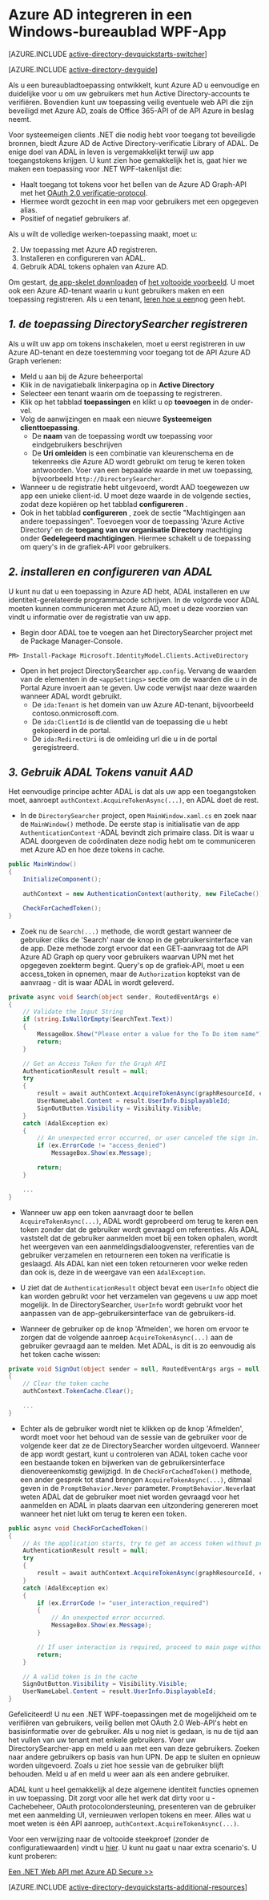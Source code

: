 <properties
    pageTitle="Azure AD .NET aan de slag | Microsoft Azure"
    description="Het maken van een Windows-bureaublad .NET-toepassing die wordt geïntegreerd met Azure AD voor het aanmelden en Azure AD-oproepen beveiligde API's OAuth gebruiken."
    services="active-directory"
    documentationCenter=".net"
    authors="dstrockis"
    manager="mbaldwin"
    editor=""/>

<tags
    ms.service="active-directory"
    ms.workload="identity"
    ms.tgt_pltfrm="na"
    ms.devlang="dotnet"
    ms.topic="article"
    ms.date="09/16/2016"
    ms.author="dastrock"/>


# <a name="integrate-azure-ad-into-a-windows-desktop-wpf-app"></a>Azure AD integreren in een Windows-bureaublad WPF-App

[AZURE.INCLUDE [active-directory-devquickstarts-switcher](../../includes/active-directory-devquickstarts-switcher.md)]

[AZURE.INCLUDE [active-directory-devguide](../../includes/active-directory-devguide.md)]

Als u een bureaubladtoepassing ontwikkelt, kunt Azure AD u eenvoudige en duidelijke voor u om uw gebruikers met hun Active Directory-accounts te verifiëren.  Bovendien kunt uw toepassing veilig eventuele web API die zijn beveiligd met Azure AD, zoals de Office 365-API of de API Azure in beslag neemt.

Voor systeemeigen clients .NET die nodig hebt voor toegang tot beveiligde bronnen, biedt Azure AD de Active Directory-verificatie Library of ADAL.  De enige doel van ADAL in leven is vergemakkelijkt terwijl uw app toegangstokens krijgen.  U kunt zien hoe gemakkelijk het is, gaat hier we maken een toepassing voor .NET WPF-takenlijst die:

-   Haalt toegang tot tokens voor het bellen van de Azure AD Graph-API met het [OAuth 2.0 verificatie-protocol](https://msdn.microsoft.com/library/azure/dn645545.aspx).
-   Hiermee wordt gezocht in een map voor gebruikers met een opgegeven alias.
-   Positief of negatief gebruikers af.

Als u wilt de volledige werken-toepassing maakt, moet u:

2. Uw toepassing met Azure AD registreren.
3. Installeren en configureren van ADAL.
5. Gebruik ADAL tokens ophalen van Azure AD.

Om gestart, [de app-skelet downloaden](https://github.com/AzureADQuickStarts/NativeClient-DotNet/archive/skeleton.zip) of [het voltooide voorbeeld](https://github.com/AzureADQuickStarts/NativeClient-DotNet/archive/complete.zip).  U moet ook een Azure AD-tenant waarin u kunt gebruikers maken en een toepassing registreren.  Als u een tenant, [leren hoe u een](active-directory-howto-tenant.md)nog geen hebt.

## <a name="1-register-the-directorysearcher-application"></a>*1. de toepassing DirectorySearcher registreren*
Als u wilt uw app om tokens inschakelen, moet u eerst registreren in uw Azure AD-tenant en deze toestemming voor toegang tot de API Azure AD Graph verlenen:

-   Meld u aan bij de Azure beheerportal
-   Klik in de navigatiebalk linkerpagina op in **Active Directory**
-   Selecteer een tenant waarin om de toepassing te registreren.
-   Klik op het tabblad **toepassingen** en klikt u op **toevoegen** in de onder-vel.
-   Volg de aanwijzingen en maak een nieuwe **Systeemeigen clienttoepassing**.
    -   De **naam** van de toepassing wordt uw toepassing voor eindgebruikers beschrijven
    -   De **Uri omleiden** is een combinatie van kleurenschema en de tekenreeks die Azure AD wordt gebruikt om terug te keren token antwoorden.  Voer van een bepaalde waarde in met uw toepassing, bijvoorbeeld `http://DirectorySearcher`.
-   Wanneer u de registratie hebt uitgevoerd, wordt AAD toegewezen uw app een unieke client-id.  U moet deze waarde in de volgende secties, zodat deze kopiëren op het tabblad **configureren** .
- Ook in het tabblad **configureren** , zoek de sectie "Machtigingen aan andere toepassingen".  Toevoegen voor de toepassing 'Azure Active Directory' en de **toegang van uw organisatie Directory** machtiging onder **Gedelegeerd machtigingen**.  Hiermee schakelt u de toepassing om query's in de grafiek-API voor gebruikers.

## <a name="2-install--configure-adal"></a>*2. installeren en configureren van ADAL*
U kunt nu dat u een toepassing in Azure AD hebt, ADAL installeren en uw identiteit-gerelateerde programmacode schrijven.  In de volgorde voor ADAL moeten kunnen communiceren met Azure AD, moet u deze voorzien van vindt u informatie over de registratie van uw app.
-   Begin door ADAL toe te voegen aan het DirectorySearcher project met de Package Manager-Console.

```
PM> Install-Package Microsoft.IdentityModel.Clients.ActiveDirectory
```

-   Open in het project DirectorySearcher `app.config`.  Vervang de waarden van de elementen in de `<appSettings>` sectie om de waarden die u in de Portal Azure invoert aan te geven.  Uw code verwijst naar deze waarden wanneer ADAL wordt gebruikt.
    -   De `ida:Tenant` is het domein van uw Azure AD-tenant, bijvoorbeeld contoso.onmicrosoft.com.
    -   De `ida:ClientId` is de clientId van de toepassing die u hebt gekopieerd in de portal.
    -   De `ida:RedirectUri` is de omleiding url die u in de portal geregistreerd.

## <a name="3--use-adal-to-get-tokens-from-aad"></a>*3. Gebruik ADAL Tokens vanuit AAD*
Het eenvoudige principe achter ADAL is dat als uw app een toegangstoken moet, aanroept `authContext.AcquireTokenAsync(...)`, en ADAL doet de rest.  

-   In de `DirectorySearcher` project, open `MainWindow.xaml.cs` en zoek naar de `MainWindow()` methode.  De eerste stap is initialisatie van de app `AuthenticationContext` -ADAL bevindt zich primaire class.  Dit is waar u ADAL doorgeven de coördinaten deze nodig hebt om te communiceren met Azure AD en hoe deze tokens in cache.

```C#
public MainWindow()
{
    InitializeComponent();

    authContext = new AuthenticationContext(authority, new FileCache());

    CheckForCachedToken();
}
```

- Zoek nu de `Search(...)` methode, die wordt gestart wanneer de gebruiker cliks de 'Search' naar de knop in de gebruikersinterface van de app.  Deze methode zorgt ervoor dat een GET-aanvraag tot de API Azure AD Graph op query voor gebruikers waarvan UPN met het opgegeven zoekterm begint.  Query's op de grafiek-API, moet u een access_token in opnemen, maar de `Authorization` koptekst van de aanvraag - dit is waar ADAL in wordt geleverd.

```C#
private async void Search(object sender, RoutedEventArgs e)
{
    // Validate the Input String
    if (string.IsNullOrEmpty(SearchText.Text))
    {
        MessageBox.Show("Please enter a value for the To Do item name");
        return;
    }

    // Get an Access Token for the Graph API
    AuthenticationResult result = null;
    try
    {
        result = await authContext.AcquireTokenAsync(graphResourceId, clientId, redirectUri, new PlatformParameters(PromptBehavior.Auto));
        UserNameLabel.Content = result.UserInfo.DisplayableId;
        SignOutButton.Visibility = Visibility.Visible;
    }
    catch (AdalException ex)
    {
        // An unexpected error occurred, or user canceled the sign in.
        if (ex.ErrorCode != "access_denied")
            MessageBox.Show(ex.Message);

        return;
    }

    ...
}
```
- Wanneer uw app een token aanvraagt door te bellen `AcquireTokenAsync(...)`, ADAL wordt geprobeerd om terug te keren een token zonder dat de gebruiker wordt gevraagd om referenties.  Als ADAL vaststelt dat de gebruiker aanmelden moet bij een token ophalen, wordt het weergeven van een aanmeldingsdialoogvenster, referenties van de gebruiker verzamelen en retourneren een token na verificatie is geslaagd.  Als ADAL kan niet een token retourneren voor welke reden dan ook is, deze in de weergave van een `AdalException`.
- U ziet dat de `AuthenticationResult` object bevat een `UserInfo` object die kan worden gebruikt voor het verzamelen van gegevens u uw app moet mogelijk.  In de DirectorySearcher, `UserInfo` wordt gebruikt voor het aanpassen van de app-gebruikersinterface van de gebruikers-id.

- Wanneer de gebruiker op de knop 'Afmelden', we horen om ervoor te zorgen dat de volgende aanroep `AcquireTokenAsync(...)` aan de gebruiker gevraagd aan te melden.  Met ADAL, is dit is zo eenvoudig als het token cache wissen:

```C#
private void SignOut(object sender = null, RoutedEventArgs args = null)
{
    // Clear the token cache
    authContext.TokenCache.Clear();

    ...
}
```

- Echter als de gebruiker wordt niet te klikken op de knop 'Afmelden', wordt moet voor het behoud van de sessie van de gebruiker voor de volgende keer dat ze de DirectorySearcher worden uitgevoerd.  Wanneer de app wordt gestart, kunt u controleren van ADAL token cache voor een bestaande token en bijwerken van de gebruikersinterface dienovereenkomstig gewijzigd.  In de `CheckForCachedToken()` methode, een ander gesprek tot stand brengen `AcquireTokenAsync(...)`, ditmaal geven in de `PromptBehavior.Never` parameter.  `PromptBehavior.Never`laat weten ADAL dat de gebruiker moet niet worden gevraagd voor het aanmelden en ADAL in plaats daarvan een uitzondering genereren moet wanneer het niet lukt om terug te keren een token.

```C#
public async void CheckForCachedToken() 
{
    // As the application starts, try to get an access token without prompting the user.  If one exists, show the user as signed in.
    AuthenticationResult result = null;
    try
    {
        result = await authContext.AcquireTokenAsync(graphResourceId, clientId, redirectUri, new PlatformParameters(PromptBehavior.Never));
    }
    catch (AdalException ex)
    {
        if (ex.ErrorCode != "user_interaction_required")
        {
            // An unexpected error occurred.
            MessageBox.Show(ex.Message);
        }

        // If user interaction is required, proceed to main page without singing the user in.
        return;
    }

    // A valid token is in the cache
    SignOutButton.Visibility = Visibility.Visible;
    UserNameLabel.Content = result.UserInfo.DisplayableId;
}
```

Gefeliciteerd! U nu een .NET WPF-toepassingen met de mogelijkheid om te verifiëren van gebruikers, veilig bellen met OAuth 2.0 Web-API's hebt en basisinformatie over de gebruiker.  Als u nog niet is gedaan, is nu de tijd aan het vullen van uw tenant met enkele gebruikers.  Voer uw DirectorySearcher-app en meld u aan met een van deze gebruikers.  Zoeken naar andere gebruikers op basis van hun UPN.  De app te sluiten en opnieuw worden uitgevoerd.  Zoals u ziet hoe sessie van de gebruiker blijft behouden.  Meld u af en meld u weer aan als een andere gebruiker.

ADAL kunt u heel gemakkelijk al deze algemene identiteit functies opnemen in uw toepassing.  Dit zorgt voor alle het werk dat dirty voor u - Cachebeheer, OAuth protocolondersteuning, presenteren van de gebruiker met een aanmelding UI, vernieuwen verlopen tokens en meer.  Alles wat u moet weten is één API aanroep, `authContext.AcquireTokenAsync(...)`.

Voor een verwijzing naar de voltooide steekproef (zonder de configuratiewaarden) vindt u [hier](https://github.com/AzureADQuickStarts/NativeClient-DotNet/archive/complete.zip).  U kunt nu gaat u naar extra scenario's.  U kunt proberen:

[Een .NET Web API met Azure AD Secure >>](active-directory-devquickstarts-webapi-dotnet.md)

[AZURE.INCLUDE [active-directory-devquickstarts-additional-resources](../../includes/active-directory-devquickstarts-additional-resources.md)]

